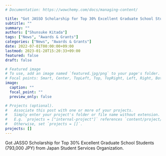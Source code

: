 ```yaml
---
# Documentation: https://wowchemy.com/docs/managing-content/

title: "Got JASSO Scholarship for Top 30% Excellent Graduate School Students"
subtitle: ""
summary: ""
authors: ["Shunsuke Kitada"]
tags: ["News", "Awards & Grants"]
categories: ["News", "Awards & Grants"]
date: 2022-07-01T00:00:00+09:00
lastmod: 2023-01-28T15:20:33+09:00
featured: false
draft: false

# Featured image
# To use, add an image named `featured.jpg/png` to your page's folder.
# Focal points: Smart, Center, TopLeft, Top, TopRight, Left, Right, BottomLeft, Bottom, BottomRight.
image:
  caption: ""
  focal_point: ""
  preview_only: false

# Projects (optional).
#   Associate this post with one or more of your projects.
#   Simply enter your project's folder or file name without extension.
#   E.g. `projects = ["internal-project"]` references `content/project/deep-learning/index.md`.
#   Otherwise, set `projects = []`.
projects: []
---
```


Got JASSO Scholarship for Top 30% Excellent Graduate School Students (793,000 JPY) from Japan Student Services Organization.
